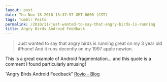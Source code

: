 ```yaml
---
layout: post
date: Thu Nov 18 2010 13:37:57 GMT-0600 (CST)
tags: Tumblr Posts
permalink: /2010/11/just-wanted-to-say-that-angry-birds-is-running
title: Angry Birds Android Feedback
---
```


> Just wanted to say that angry birds is running great on my 3 year old iPhone! And it runs decently on my 1997 apple newton.

This is a great example of Android fragmentation… and this quote is a comment I found particularly amusing!

“Angry Birds Android Feedback”<span> </span>[Rovio - Blog](http://www.rovio.com/index.php?mact=Blogs,cntnt01,showentry,0&cntnt01entryid=47&cntnt01returnid=58)

